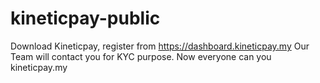 # kineticpay-public
Download Kineticpay, register from https://dashboard.kineticpay.my
Our Team will contact you for KYC purpose.
Now everyone can you kineticpay.my
